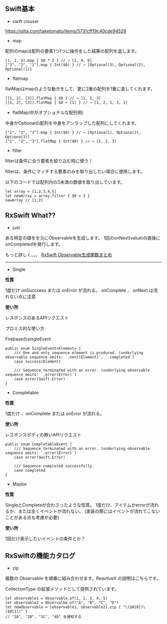 
## Swift基本

- swift clouser

https://qiita.com/taketomato/items/5731cff19c40cde94528

- map

配列のmapは配列の要素1つ1つに操作をした結果の配列を返します。

```
[1, 2, 3].map { $0 * 2 } // → [2, 4, 6]
["3", "2", "1"].map { Int($0) } // → [Optional(3), Optional(2), Optional(1)]
```

- flatmap

flatMapはmapのような動きをして、更に2重の配列を1重に直してくれます。

```
[[1, 2], [3]].flatMap { $0 } // → [1, 2, 3]
[[1, 2], [3]].flatMap { $0 + [1] } // → [1, 2, 1, 3, 1]
```

- flatMap(中がオプショナルな配列用)

中身がOptionalの配列を中身をアンラップした配列にしてくれます。

```
["1", "2", "3"].map { Int($0) } // → [Optiona(1), Optiona(2), Optiona(3)]
["1", "2", "3"].flatMap { Int($0) } // → [1, 2, 3]
```

- filter

filterは条件に合う要素を絞り込む時に使う！

filterは、条件にマッチする要素のみを取り出したい場合に使用します。

以下のコードでは配列内の3未満の数値を取り出しています。

```
let array = [1,2,3,4,5]
let newArray = array.filter { $0 < 3 }
newArray // [1,2]
```

## RxSwift What??

- just

ある特定の値をを元にObservableを生成します。
1回のonNext(value)の直後にonCompletedを発行します。

もっと詳しく。。。
[RxSwift Observable生成関数まとめ](https://qiita.com/moaible/items/de94c574b25ea4f0ef17)

---

- Single

**性質**

1度だけ onSuccsess または onError が流れる。 onComplete 、 onNext は流れない点に注意

**使い所**

レスポンスのあるAPIリクエスト

プロミス的な使い方

FirebaseのsingleEvent


```
public enum SingleEvent<Element> {
    /// One and only sequence element is produced. (underlying observable sequence emits: `.next(Element)`, `.completed`)
    case success(Element)

    /// Sequence terminated with an error. (underlying observable sequence emits: `.error(Error)`)
    case error(Swift.Error)
}
```

- Completable

**性質**

1度だけ 、onComplete または onError が流れる。

**使い所**

レスポンスボディの無いAPIリクエスト


```
public enum CompletableEvent {
    /// Sequence terminated with an error. (underlying observable sequence emits: `.error(Error)`)
    case error(Swift.Error)

    /// Sequence completed successfully.
    case completed
}
```

- Maybe

**性質**

SingleとCompleteが合わさったような性質。
1度だけ、アイテムかerrorが流れるか、または全くイベントが流れない。
(実装の際にはイベントが流れてこないことがある点も考慮が必要)

**使い所**

1回だけ表示したいイベントの条件とか？


## RxSwiftの機能カタログ

- zip

複数の Observable を順番に組み合わせます。ReavtiveX の説明はこちらです。

CollectionType の拡張メソッドとして提供されています。

```
let observable1 = Observable.of(1, 2, 3, 4, 5)
let observable2 = Observalbe.of("A", "B", "C", "D")
let newObservable = [observable1, observable2].zip { "\($0[0])\($0[1])" }
// "1A", "2B", "3C", "4D" を通知する
```
